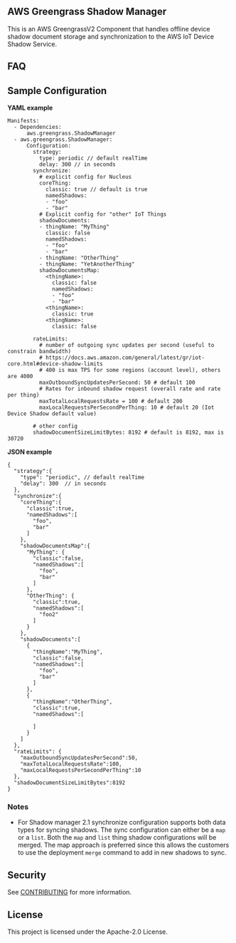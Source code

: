 ## AWS Greengrass Shadow Manager

This is an AWS GreengrassV2 Component that handles offline device shadow
document storage and synchronization to the AWS IoT Device Shadow Service.

## FAQ

## Sample Configuration
**YAML example**
```
Manifests:
  - Dependencies:
      aws.greengrass.ShadowManager
  - aws.greengrass.ShadowManager:
      Configuration:
        strategy:
          type: periodic // default realTime
          delay: 300 // in seconds
        synchronize:
          # explicit config for Nucleus
          coreThing:
            classic: true // default is true
            namedShadows:
            - "foo"
            - "bar"
          # Explicit config for "other" IoT Things
          shadowDocuments:
          - thingName: "MyThing"
            classic: false
            namedShadows:
            - "foo"
            - "bar"
          - thingName: "OtherThing"
          - thingName: "YetAnotherThing"
          shadowDocumentsMap:
            <thingName>:
              classic: false
              namedShadows:
              - "foo"
              - "bar"
            <thingName>:
              classic: true
            <thingName>:
              classic: false

        rateLimits:
          # number of outgoing sync updates per second (useful to constrain bandwidth)
          # https://docs.aws.amazon.com/general/latest/gr/iot-core.html#device-shadow-limits
          # 400 is max TPS for some regions (account level), others are 4000          
          maxOutboundSyncUpdatesPerSecond: 50 # default 100
          # Rates for inbound shadow request (overall rate and rate per thing)
          maxTotalLocalRequestsRate = 100 # default 200
          maxLocalRequestsPerSecondPerThing: 10 # default 20 (Iot Device Shadow default value)
        
        # other config
        shadowDocumentSizeLimitBytes: 8192 # default is 8192, max is 30720
```

**JSON example**
```
{
  "strategy":{
    "type": "periodic", // default realTime
    "delay": 300  // in seconds
  },
  "synchronize":{
    "coreThing":{
      "classic":true,
      "namedShadows":[
        "foo",
        "bar"
      ]
    },
    "shadowDocumentsMap":{
      "MyThing": {
        "classic":false,
        "namedShadows":[
          "foo",
          "bar"
        ]
      },
      "OtherThing": {
        "classic":true,
        "namedShadows":[
          "foo2"
        ]
      }
    },
    "shadowDocuments":[
      {
        "thingName":"MyThing",
        "classic":false,
        "namedShadows":[
          "foo",
          "bar"
        ]
      },
      {
        "thingName":"OtherThing",
        "classic":true,
        "namedShadows":[
          
        ]
      }
    ]
  },
  "rateLimits": {
    "maxOutboundSyncUpdatesPerSecond":50,
    "maxTotalLocalRequestsRate":100,
    "maxLocalRequestsPerSecondPerThing":10
  },
  "shadowDocumentSizeLimitBytes":8192
}
```

### Notes
- For Shadow manager 2.1 synchronize configuration supports both data types for syncing shadows. The sync configuration
can either be a `map` or a `list`. Both the `map` and `list` thing shadow configurations will be merged. The map 
approach is preferred since this allows the customers to use the deployment `merge` command to add in new shadows to sync.

## Security

See [CONTRIBUTING](CONTRIBUTING.md#security-issue-notifications) for more information.

## License

This project is licensed under the Apache-2.0 License.

